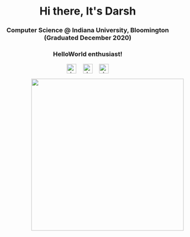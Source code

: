 <h1 align="center">Hi there, It's Darsh</h1>
<h3 align="center">Computer Science @ Indiana University, Bloomington (Graduated December 2020) </h3>
<h3 align="center">HelloWorld enthusiast!</h3>
<p align="center">
<a href=mailto:dselarka@iu.edu target="blank"><img align="center" src=https://cdn.jsdelivr.net/npm/simple-icons@3.0.1/icons/gmail.svg alt="darshselarka1497" height="25" width="25" /></a>&emsp;
<a href=https://linkedin.com/in/darshselarka target="blank"><img align="center" src=https://cdn.jsdelivr.net/npm/simple-icons@3.0.1/icons/linkedin.svg alt="darshselarka1497" height="25" width="25" /></a>&emsp;
<a href=https://darshselarka.me target="blank"><img align="center" src=https://cdn.jsdelivr.net/npm/simple-icons@3.0.1/icons/googlechrome.svg alt="darshselarka1497" height="25" width="25" /></a>
</p>
<p align="center">
  <img src="https://user-images.githubusercontent.com/194400/32239666-10da8f34-be63-11e7-928f-c00f552dd2c5.png" width="400" align="right">

<!-- - 🚙 -->
</p>


<!--
**darshselarka1497/darshselarka1497** is a ✨ _special_ ✨ repository because its `README.md` (this file) appears on your GitHub profile.

Here are some ideas to get you started:

- 🔭 I’m currently working on ...
- 🌱 I’m currently learning ...
- 👯 I’m looking to collaborate on ...
- 🤔 I’m looking for help with ...
- 💬 Ask me about ...
- 📫 How to reach me: ...
- 😄 Pronouns: ...
- ⚡ Fun fact: ...
-->
